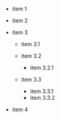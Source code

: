 - item 1

- item 2
- item 3
  - item 3.1
  - item 3.2

    - item 3.2.1


  - item 3.3
      - item 3.3.1
    - item 3.3.2







- item 4
